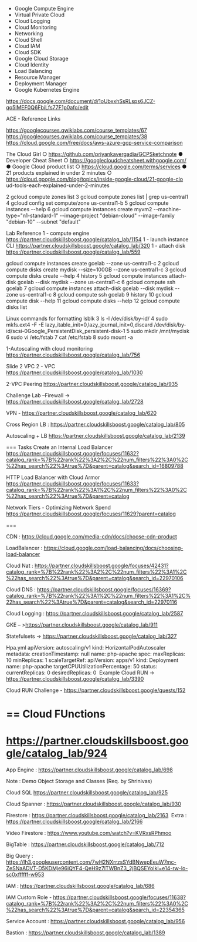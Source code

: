 
* Google Compute Engine
* Virtual Private Cloud
* Cloud Logging
* Cloud Monitoring
* Networking
* Cloud Shell
* Cloud IAM
* Cloud SDK
* Google Cloud Storage
* Cloud Identity
* Load Balancing
* Resource Manager
* Deployment Manager
* Google Kubernetes Engine

https://docs.google.com/document/d/1oUbxxhSsRLsps6JCZ-qo5lMEF0Q6FbiLfs77F1p0afo/edit

ACE - Reference Links

https://googlecourses.qwiklabs.com/course_templates/67
https://googlecourses.qwiklabs.com/course_templates/38
https://cloud.google.com/free/docs/aws-azure-gcp-service-comparison


The Cloud Girl ○ https://github.com/priyankavergadia/GCPSketchnote ● Developer Cheat Sheet ○ https://googlecloudcheatsheet.withgoogle.com/ ● Google Cloud product list ○ https://cloud.google.com/terms/services ● 21 products explained in under 2 minutes ○ https://cloud.google.com/blog/topics/inside-google-cloud/21-google-clo ud-tools-each-explained-under-2-minutes


2 gcloud compute zones list
3 gcloud compute zones list | grep us-central1
4 gcloud config set compute/zone us-central1-b
5 gcloud compute instances --help
6 gcloud compute instances create myvm2 --machine-type="n1-standard-1" --image-project "debian-cloud" --image-family "debian-10" --subnet "default"

Lab Reference
1 - compute engine
https://partner.cloudskillsboost.google/catalog_lab/1154
1 - launch instance CLI
https://partner.cloudskillsboost.google/catalog_lab/320
1 - attach disk
https://partner.cloudskillsboost.google/catalog_lab/559


gcloud compute instances create gcelab --zone us-central1-c
2 gcloud compute disks create mydisk --size=100GB --zone us-central1-c
3 gcloud compute disks create --help
4 history
5 gcloud compute instances attach-disk gcelab --disk mydisk --zone us-central1-c
6 gcloud compute ssh gcelab
7 gcloud compute instances attach-disk gcelab --disk mydisk --zone us-central1-c
8 gcloud compute ssh gcelab
9 history
10 gcloud compute disk --help
11 gcloud compute disks --help
12 gcloud compute disks list


Linux commands for formatting
lsblk
3 ls -l /dev/disk/by-id/
4 sudo mkfs.ext4 -F -E lazy_itable_init=0,lazy_journal_init=0,discard /dev/disk/by-id/scsi-0Google_PersistentDisk_persistent-disk-1
5 sudo mkdir /mnt/mydisk
6 sudo vi /etc/fstab
7 cat /etc/fstab
8 sudo mount -a

1-Autoscaling with cloud monitoring
https://partner.cloudskillsboost.google/catalog_lab/756

Slide 2 VPC
2 - VPC
https://partner.cloudskillsboost.google/catalog_lab/1030

2-VPC Peering
https://partner.cloudskillsboost.google/catalog_lab/935



Challenge Lab –Firewall → https://partner.cloudskillsboost.google/catalog_lab/2728

VPN - https://partner.cloudskillsboost.google/catalog_lab/620


Cross Region LB : https://partner.cloudskillsboost.google/catalog_lab/805


Autoscaling + LB https://partner.cloudskillsboost.google/catalog_lab/2139

===
Tasks
Create an Internal Load Balancer
https://partner.cloudskillsboost.google/focuses/11632?catalog_rank=%7B%22rank%22%3A2%2C%22num_filters%22%3A0%2C%22has_search%22%3Atrue%7D&parent=catalog&search_id=16809788


HTTP Load Balancer with Cloud Armor
https://partner.cloudskillsboost.google/focuses/11633?catalog_rank=%7B%22rank%22%3A1%2C%22num_filters%22%3A0%2C%22has_search%22%3Atrue%7D&parent=catalog

Network Tiers - Optimizing Network Spend
https://partner.cloudskillsboost.google/focuses/11629?parent=catalog


===

CDN : https://cloud.google.com/media-cdn/docs/choose-cdn-product

LoadBalancer : https://cloud.google.com/load-balancing/docs/choosing-load-balancer

Cloud Nat : https://partner.cloudskillsboost.google/focuses/42431?catalog_rank=%7B%22rank%22%3A2%2C%22num_filters%22%3A1%2C%22has_search%22%3Atrue%7D&parent=catalog&search_id=22970106


Cloud DNS :
https://partner.cloudskillsboost.google/focuses/16369?catalog_rank=%7B%22rank%22%3A1%2C%22num_filters%22%3A1%2C%22has_search%22%3Atrue%7D&parent=catalog&search_id=22970116

Cloud Logging : https://partner.cloudskillsboost.google/catalog_lab/2587


GKE – >https://partner.cloudskillsboost.google/catalog_lab/911

Statefulsets → https://partner.cloudskillsboost.google/catalog_lab/327

Hpa.yml
apiVersion: autoscaling/v1
kind: HorizontalPodAutoscaler
metadata:
creationTimestamp: null
name: php-apache
spec:
maxReplicas: 10
minReplicas: 1
scaleTargetRef:
apiVersion: apps/v1
kind: Deployment
name: php-apache
targetCPUUtilizationPercentage: 50
status:
currentReplicas: 0
desiredReplicas: 0
 Example Cloud RUN -> https://partner.cloudskillsboost.google/catalog_lab/3390

Cloud RUN Challenge - https://partner.cloudskillsboost.google/quests/152

==
Cloud FUnctions
==
https://partner.cloudskillsboost.google/catalog_lab/924
===
App Engine : https://partner.cloudskillsboost.google/catalog_lab/698


Note : Demo Object Storage and Classes (Req. by Shrinivas)

Cloud SQL https://partner.cloudskillsboost.google/catalog_lab/925



Cloud Spanner : https://partner.cloudskillsboost.google/catalog_lab/930

Firestore : https://partner.cloudskillsboost.google/catalog_lab/2163
 Extra : https://partner.cloudskillsboost.google/catalog_lab/2166

Video Firestore : https://www.youtube.com/watch?v=KVRxsRPhmoo

BigTable : https://partner.cloudskillsboost.google/catalog_lab/712

Big Query : https://lh3.googleusercontent.com/7wH2NXrrzsSYdBNwepEeuW7mc-ZeSNaADVT-D5KDMje96iQYF4-QeH9z7lTWBnZ3_2jBQSEYoIkl=e14-rw-lo-sc0xffffff-w953


IAM : https://partner.cloudskillsboost.google/catalog_lab/686

IAM Custom Role - https://partner.cloudskillsboost.google/focuses/11638?catalog_rank=%7B%22rank%22%3A2%2C%22num_filters%22%3A0%2C%22has_search%22%3Atrue%7D&parent=catalog&search_id=22354365


Service Account : https://partner.cloudskillsboost.google/catalog_lab/956


Bastion : https://partner.cloudskillsboost.google/catalog_lab/1389
